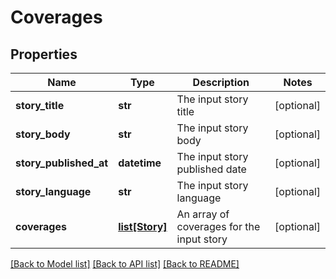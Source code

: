 # Coverages

## Properties
Name | Type | Description | Notes
------------ | ------------- | ------------- | -------------
**story_title** | **str** | The input story title | [optional] 
**story_body** | **str** | The input story body | [optional] 
**story_published_at** | **datetime** | The input story published date | [optional] 
**story_language** | **str** | The input story language | [optional] 
**coverages** | [**list[Story]**](Story.md) | An array of coverages for the input story | [optional] 

[[Back to Model list]](../README.md#documentation-for-models) [[Back to API list]](../README.md#documentation-for-api-endpoints) [[Back to README]](../README.md)


